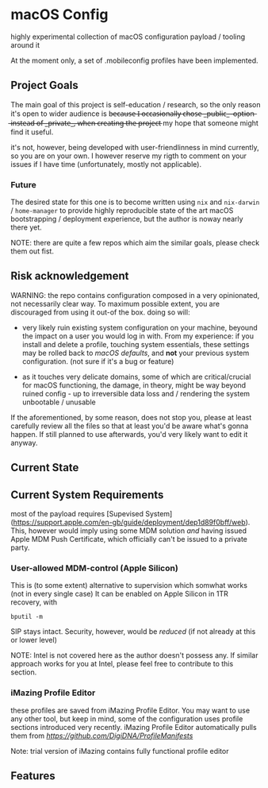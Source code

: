 # macOS Config

highly experimental collection of macOS configuration payload / tooling around it

At the moment only, a set of .mobileconfig profiles have been implemented.

## Project Goals


The main goal of this project is self-education / research, so the only reason it's open to wider audience
is b̶e̶c̶a̶u̶s̶e̶ ̶I̶ ̶o̶c̶c̶a̶s̶i̶o̶n̶a̶l̶l̶y̶ ̶c̶h̶o̶s̶e̶ ̶_̶p̶u̶b̶l̶i̶c̶_̶ ̶ ̶o̶p̶t̶i̶o̶n̶ ̶i̶n̶s̶t̶e̶a̶d̶ ̶o̶f̶ ̶_̶p̶r̶i̶v̶a̶t̶e̶_̶,̶ ̶w̶h̶e̶n̶ ̶c̶r̶e̶a̶t̶i̶n̶g̶ ̶t̶h̶e̶ ̶p̶r̶o̶j̶e̶c̶t̶ my hope that
someone might find it useful.

it's not, however, being developed with user-friendlinness in mind currently, so you are on your own.
I however reserve my rigth to comment on your issues if I have time (unfortunately, mostly not applicable).
 

### Future

The desired state for this one is to become written using `nix` and `nix-darwin` /  `home-manager` 
to provide highly reproducible state of the art macOS bootstrapping / deployment experience,
but the author is noway nearly there yet.

NOTE: there are quite a few repos which aim the similar goals, please check them out fist.
 
## Risk acknowledgement

WARNING: the repo contains configuration composed in a very opinionated, not necessarily clear way.
To maximum possible extent, you are discouraged from using it out-of the box. doing so will:

- very likely ruin existing system configuration on your machine, beyound the impact on a user
you would log in with. From my experience: if you install and delete a profile, touching system essentials,
these settings may be rolled back to _macOS defaults_, and **not** your previous system configuration. 
(not sure if it's a bug or feature)

- as it touches very delicate domains, some of which are critical/crucial for macOS functioning, the damage, in 
theory, might be way beyond ruined config - up to irreversible data loss and / rendering the system unbootable / 
unusable

If the aforementioned, by some reason, does not stop you, please at least carefully review all the files
so that at least you'd be aware what's gonna happen. If still planned to use afterwards, 
you'd very likely want to edit it anyway.

## Current State



## Current System Requirements

most of the payload requires [Supevised System] (https://support.apple.com/en-gb/guide/deployment/dep1d89f0bff/web). This, however would imply
using some MDM solution _and_ having issued Apple MDM Push Certificate, which officially can't be issued to a private party.

### User-allowed MDM-control (Apple Silicon)

This is (to some extent) alternative to supervision which somwhat works (not in every single case)
It can be enabled on Apple Silicon in 1TR recovery, with 

`bputil -m`

SIP stays intact. Security, however, would be _reduced_ (if not already at this or lower level)

NOTE: Intel is not covered here as the author doesn't possess any. If similar approach works for you at Intel,  please feel free to contribute
to this section.

### iMazing Profile Editor

these profiles are saved from iMazing Profile Editor. You may want to use any other tool, but keep in mind, some of the configuration
uses profile sections introduced very recently. iMazing Profile Editor automatically pulls them from _https://github.com/DigiDNA/ProfileManifests_

Note: trial version of iMazing contains fully functional profile editor

## Features


